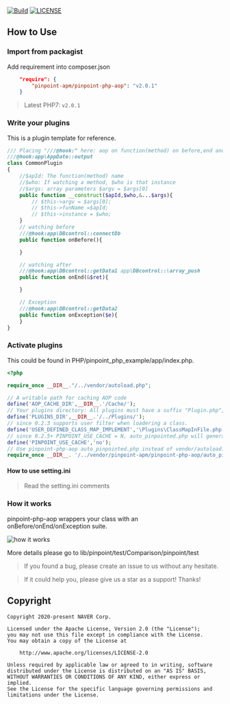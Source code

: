 [![Build](https://github.com/pinpoint-apm/pinpoint-php-aop/workflows/Build/badge.svg?branch=master)](https://github.com/pinpoint-apm/pinpoint-php-aop/actions) [![LICENSE](https://img.shields.io/github/license/pinpoint-apm/pinpoint-php-aop)](LICENSE)

##  How to Use 

### Import from packagist

Add requirement into composer.json

```Json
    "require": {
        "pinpoint-apm/pinpoint-php-aop": "v2.0.1"
    }
```

> Latest
PHP7: `v2.0.1`

### Write your plugins
This is a plugin template for reference.

```php
/// Placing "///@hook:" here: aop on function(method) on before,end and Exception
///@hook:app\AppDate::output
class CommonPlugin
{
    //$apId: The function(method) name
    //$who: If watching a method, $who is that instance
    //$args: array parameters $argv = $args[0]
    public function __construct($apId,$who,&...$args){
        // $this->argv = $args[0];
        // $this->funName =$apId;
        // $this->instance = $who;
    }
    // watching before
    ///@hook:app\DBcontrol::connectDb
    public function onBefore(){

    }

    // watching after
    ///@hook:app\DBcontrol::getData1 app\DBcontrol::\array_push
    public function onEnd(&$ret){

    }

    // Exception
    ///@hook:app\DBcontrol::getData2
    public function onException($e){
    }
}
```

### Activate plugins 
This could be found in PHP/pinpoint_php_example/app/index.php.

``` php
<?php

require_once __DIR__."/../vendor/autoload.php";

// A writable path for caching AOP code
define('AOP_CACHE_DIR',__DIR__.'/Cache/');                       
// Your plugins directory: All plugins must have a suffix "Plugin.php",as "CommonPlugin.php mysqlPlugin.php RPCPlugin.php"
define('PLUGINS_DIR',__DIR__.'/../Plugins/');
// since 0.2.3 supports user filter when loadering a class.
define('USER_DEFINED_CLASS_MAP_IMPLEMENT','\Plugins\ClassMapInFile.php');
// since 0.2.5+ PINPOINT_USE_CACHE = N, auto_pinpointed.php will generate Cache/* on every request. 
define('PINPOINT_USE_CACHE','no');
// Use pinpoint-php-aop auto_pinpointed.php instead of vendor/autoload.php
require_once __DIR__. '/../vendor/pinpoint-apm/pinpoint-php-aop/auto_pinpointed.php';

```
#### How to use setting.ini

> Read the setting.ini comments


### How it works

pinpoint-php-aop wrappers your class with an onBefore/onEnd/onException suite.

![how it works](https://raw.githubusercontent.com/pinpoint-apm/pinpoint-c-agent/master/images/principle_v0.2.x.png)

More details please go to lib/pinpoint/test/Comparison/pinpoint/test

> If you found a bug, please create an issue to us without any hesitate.

> If it could help you, please give us a star as a support!  Thanks!

## Copyright

```
Copyright 2020-present NAVER Corp.

Licensed under the Apache License, Version 2.0 (the "License");
you may not use this file except in compliance with the License.
You may obtain a copy of the License at

    http://www.apache.org/licenses/LICENSE-2.0

Unless required by applicable law or agreed to in writing, software
distributed under the License is distributed on an "AS IS" BASIS,
WITHOUT WARRANTIES OR CONDITIONS OF ANY KIND, either express or implied.
See the License for the specific language governing permissions and
limitations under the License.
```
